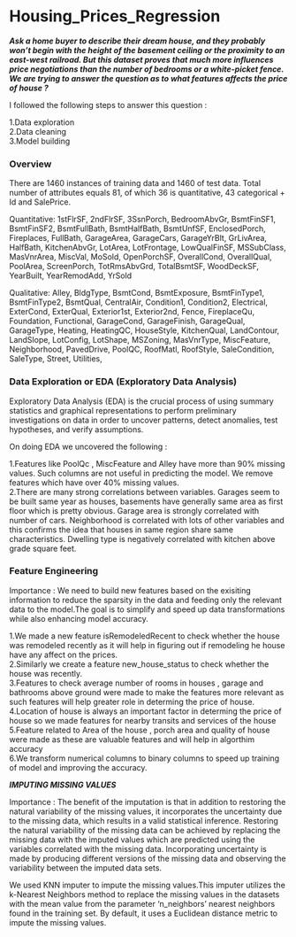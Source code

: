 # Housing_Prices_Regression

***Ask a home buyer to describe their dream house, and they probably won’t begin with the height of the basement ceiling or the proximity to an east-west railroad. But this  dataset proves that much more influences price negotiations than the number of bedrooms or a white-picket fence.
We are trying to answer the question as to what features affects the price of house ?***

I followed the following steps to answer this question : 

1.Data exploration\
2.Data cleaning\
3.Model building

### Overview

There are 1460 instances of training data and 1460 of test data. Total number of attributes equals 81, of which 36 is quantitative, 43 categorical + Id and SalePrice.

Quantitative: 1stFlrSF, 2ndFlrSF, 3SsnPorch, BedroomAbvGr, BsmtFinSF1, BsmtFinSF2, BsmtFullBath, BsmtHalfBath, BsmtUnfSF, EnclosedPorch, Fireplaces, FullBath, GarageArea, GarageCars, GarageYrBlt, GrLivArea, HalfBath, KitchenAbvGr, LotArea, LotFrontage, LowQualFinSF, MSSubClass, MasVnrArea, MiscVal, MoSold, OpenPorchSF, OverallCond, OverallQual, PoolArea, ScreenPorch, TotRmsAbvGrd, TotalBsmtSF, WoodDeckSF, YearBuilt, YearRemodAdd, YrSold

Qualitative: Alley, BldgType, BsmtCond, BsmtExposure, BsmtFinType1, BsmtFinType2, BsmtQual, CentralAir, Condition1, Condition2, Electrical, ExterCond, ExterQual, Exterior1st, Exterior2nd, Fence, FireplaceQu, Foundation, Functional, GarageCond, GarageFinish, GarageQual, GarageType, Heating, HeatingQC, HouseStyle, KitchenQual, LandContour, LandSlope, LotConfig, LotShape, MSZoning, MasVnrType, MiscFeature, Neighborhood, PavedDrive, PoolQC, RoofMatl, RoofStyle, SaleCondition, SaleType, Street, Utilities,



### Data Exploration or EDA (Exploratory Data Analysis)

Exploratory Data Analysis (EDA) is the crucial process of using summary statistics and graphical representations to perform preliminary investigations on data in order to uncover patterns, detect anomalies, test hypotheses, and verify assumptions.

On doing EDA we uncovered the following :

1.Features like PoolQc , MiscFeature and Alley have more than 90% missing values. Such columns are not  useful in predicting the model. We  remove features which have over 40% missing values.\
2.There are many strong correlations between variables. Garages seem to be built same year as houses, basements have generally same area as first floor which is pretty obvious. Garage area is strongly correlated with number of cars. Neighborhood is correlated with lots of other variables and this confirms the idea that houses in same region share same characteristics. Dwelling type is negatively correlated with kitchen above grade square feet.

### Feature Engineering

Importance : We need to build new features based on the exisiting information to reduce the sparsity in the data and feeding only the relevant data to the model.The goal is to simplify and speed up data transformations while also enhancing model accuracy.

1.We made a new feature isRemodeledRecent to check whether the house was remodeled recently as it will help in figuring out if remodeling he house have any affect on the prices.\
2.Similarly we create a feature new_house_status to check whether the house was recently.\
3.Features to check average number of rooms in houses , garage and bathrooms above ground were made to make the features more relevant as such features will help greater role in determing the price of house.\
4.Location of house is always an important factor in determing the price of house so we made features for nearby transits and services of the house\
5.Feature related to Area of the house , porch area and quality of house were made as these are valuable features and will help in algorthim accuracy\
6.We transform numerical columns to binary columns to speed up training of model and improving the accuracy.

***IMPUTING MISSING VALUES***

Importance : The benefit of the  imputation is that in addition to restoring the natural variability of the missing values, it incorporates the uncertainty due to the missing data, which results in a valid statistical inference. Restoring the natural variability of the missing data can be achieved by replacing the missing data with the imputed values which are predicted using the variables correlated with the missing data. Incorporating uncertainty is made by producing different versions of the missing data and observing the variability between the imputed data sets.

We used KNN imputer to impute the missing values.This imputer utilizes the k-Nearest Neighbors method to replace the missing values in the datasets with the mean value from the parameter ‘n_neighbors’ nearest neighbors found in the training set. By default, it uses a Euclidean distance metric to impute the missing values.
